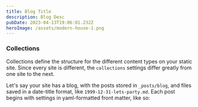 ```yaml
---
title: Blog Title
description: Blog Desc
pubDate: 2023-04-13T19:06:01.232Z
heroImage: /assets/modern-house-1.png
---
```


### Collections

Collections define the structure for the different content types on your static site. Since every site is different, the `collections` settings differ greatly from one site to the next.

Let's say your site has a blog, with the posts stored in `_posts/blog`, and files saved in a date-title format, like `1999-12-31-lets-party.md`. Each post begins with settings in yaml-formatted front matter, like so:
